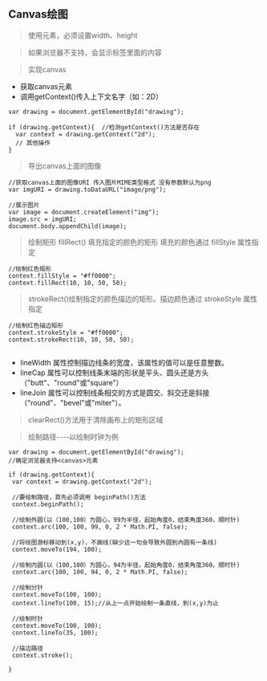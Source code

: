 ## Canvas绘图

> 使用<canvas>元素，必须设置width、height 

> 如果浏览器不支持<canvas>，会显示标签里面的内容

> 实现canvas

- 获取canvas元素
- 调用getContext()传入上下文名字（如：2D）

```
var drawing = document.getElementById("drawing");

if (drawing.getContext){  //检测getContext()方法是否存在
  var context = drawing.getContext("2d");
  // 其他操作
}

```

> 导出canvas上面的图像

```
//获取canvas上面的图像URI 传入图片MIME类型格式 没有参数默认为png
var imgURI = drawing.toDataURL("image/png");

//展示图片
var image = document.createElement("img");
image.src = imgURI;
document.body.appendChild(image);

```

> 绘制矩形 
> fillRect() 填充指定的颜色的矩形 填充的颜色通过 fillStyle 属性指定

```
//绘制红色矩形
context.fillStyle = "#ff0000";
context.fillRect(10, 10, 50, 50); 

```

> strokeRect()绘制指定的颜色描边的矩形。描边颜色通过 strokeStyle 属性指定

```
//绘制红色描边矩形
context.strokeStyle = "#ff0000";
context.strokeRect(10, 10, 50, 50);
 
```

- lineWidth 属性控制描边线条的宽度，该属性的值可以是任意整数。 
- lineCap 属性可以控制线条末端的形状是平头、圆头还是方头（"butt"、"round"或"square"）  
- lineJoin 属性可以控制线条相交的方式是圆交、斜交还是斜接（"round"、"bevel"或"miter"）。

> clearRect()方法用于清除画布上的矩形区域


> 绘制路径----以绘制时钟为例

```
var drawing = document.getElementById("drawing");
//确定浏览器支持<canvas>元素

if (drawing.getContext){
 var context = drawing.getContext("2d");
 
 //要绘制路径，首先必须调用 beginPath()方法
 context.beginPath();
 
 //绘制外圆(以（100,100）为圆心，99为半径，起始角度0，结束角度360，顺时针)
 context.arc(100, 100, 99, 0, 2 * Math.PI, false);

 //将绘图游标移动到(x,y)，不画线(缺少这一句会导致外圆到內圆有一条线)
 context.moveTo(194, 100);
 
 //绘制内圆(以（100,100）为圆心，94为半径，起始角度0，结束角度360，顺时针)
 context.arc(100, 100, 94, 0, 2 * Math.PI, false);
 
 //绘制分针
 context.moveTo(100, 100);
 context.lineTo(100, 15);//从上一点开始绘制一条直线，到(x,y)为止
 
 //绘制时针
 context.moveTo(100, 100);
 context.lineTo(35, 100);
 
 //描边路径
 context.stroke();
 
} 

```
